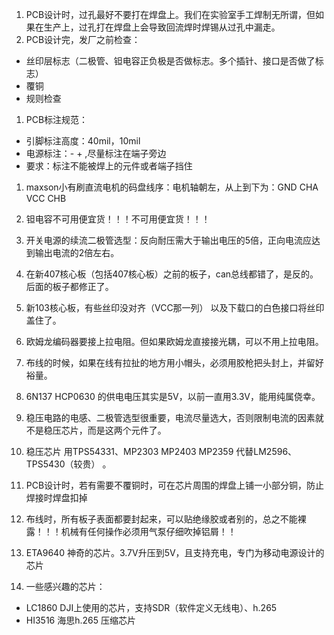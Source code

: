 1. PCB设计时，过孔最好不要打在焊盘上。我们在实验室手工焊制无所谓，但如果在生产上，过孔打在焊盘上会导致回流焊时焊锡从过孔中漏走。
1. PCB设计完，发厂之前检查：
- 丝印层标志（二极管、钽电容正负极是否做标志。多个插针、接口是否做了标志）
- 覆铜 
- 规则检查

1. PCB标注规范：
- 引脚标注高度：40mil，10mil
- 电源标注：- + ,尽量标注在端子旁边 
- 要求：标注不能被焊上的元件或者端子挡住 
   
1. maxson小有刷直流电机的码盘线序：电机轴朝左，从上到下为：GND CHA VCC CHB 

1. 钽电容不可用便宜货！！！不可用便宜货！！！ 

1. 开关电源的续流二极管选型：反向耐压需大于输出电压的5倍，正向电流应达到输出电流的2倍左右。

1. 在新407核心板（包括407核心板）之前的板子，can总线都错了，是反的。后面的板子都修正了。

1. 新103核心板，有些丝印没对齐（VCC那一列） 以及下载口的白色接口将丝印盖住了。

1. 欧姆龙编码器要接上拉电阻。但如果欧姆龙直接接光耦，可以不用上拉电阻。

1. 布线的时候，如果在线有拉扯的地方用小帽头，必须用胶枪把头封上，并留好裕量。

1. 6N137 HCP0630 的供电电压其实是5V，以前一直用3.3V，能用纯属侥幸。

1. 稳压电路的电感、二极管选型很重要，电流尽量选大，否则限制电流的因素就不是稳压芯片，而是这两个元件了。

1. 稳压芯片 用TPS54331、MP2303 MP2403 MP2359 代替LM2596、TPS5430（较贵） 。

1. PCB设计时，若有需要不覆铜时，可在芯片周围的焊盘上铺一小部分铜，防止焊接时焊盘扣掉

1. 布线时，所有板子表面都要封起来，可以贴绝缘胶或者别的，总之不能裸露！！！机械有任何操作必须用气泵仔细吹掉铝屑！！

1. ETA9640 神奇的芯片。3.7V升压到5V，且支持充电，专门为移动电源设计的芯片

1. 一些感兴趣的芯片：
- LC1860 DJI上使用的芯片，支持SDR（软件定义无线电）、h.265
- HI3516 海思h.265 压缩芯片
